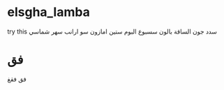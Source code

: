# elsgha_lamba
try this سدد جون الساقة بالون سسبوع البوم ستين امازون سو ارانب سهر شماسي

# فق
فق
فقغ 
